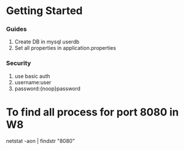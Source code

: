 # Getting Started

### Guides

1. Create DB in mysql userdb
2. Set all properties in application.properties

### Security
1. use basic auth
2. username:user
3. password:{noop}password

# To find all process for port 8080 in W8
netstat -aon | findstr "8080"
